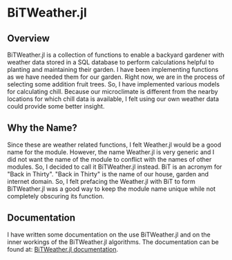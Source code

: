 # BiTWeather.jl

## Overview

BiTWeather.jl is a collection of functions to enable a backyard gardener with weather data stored in a SQL database to perform calculations helpful to planting and maintaining their garden. I have been implementing functions as we have needed them for our garden. Right now, we are in the process of selecting some addition fruit trees. So, I have implemented various models for calculating chill. Because our microclimate is different from the nearby locations for which chill data is available, I felt using our own weather data could provide some better insight.

## Why the Name?

Since these are weather related functions, I felt Weather.jl would be a good name for the module. However, the name Weather.jl is very generic and I did not want the name of the module to conflict with the names of other modules. So, I decided to call it BiTWeather.jl instead. BiT is an acronym for "Back in Thirty". "Back in Thirty" is the name of our house, garden and internet domain. So, I felt prefacing the Weather.jl with BiT to form BiTWeather.jl was a good way to keep the module name unique while not completely obscuring its function.

## Documentation

I have written some documentation on the use BiTWeather.jl and on the inner workings of the BiTWeather.jl algorithms. The documentation can be found at: [BiTWeather.jl documentation](https://github.com/pebender/BiTWeather/docs/index.html).
